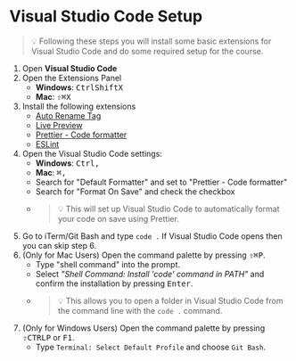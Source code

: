 # Visual Studio Code Setup

> 💡 Following these steps you will install some basic extensions for Visual Studio Code and do some required setup for the course.

1. Open **Visual Studio Code**
2. Open the Extensions Panel
   - **Windows**: <kbd>Ctrl</kbd><kbd>Shift</kbd><kbd>X</kbd>  
   - **Mac**: <kbd>⇧</kbd><kbd>⌘</kbd><kbd>X</kbd>  
3. Install the following extensions
   - [Auto Rename Tag](https://marketplace.visualstudio.com/items?itemName=formulahendry.auto-rename-tag)
   - [Live Preview](https://marketplace.visualstudio.com/items?itemName=ms-vscode.live-server)
   - [Prettier - Code formatter](https://marketplace.visualstudio.com/items?itemName=esbenp.prettier-vscode)
   - [ESLint](https://marketplace.visualstudio.com/items?itemName=dbaeumer.vscode-eslint)
4. Open the Visual Studio Code settings:  
   - **Windows**: <kbd>Ctrl</kbd><kbd>,</kbd>  
   - **Mac**: <kbd>⌘</kbd><kbd>,</kbd>  
   - Search for "Default Formatter" and set to "Prettier - Code formatter"
   - Search for "Format On Save" and check the checkbox
   - > 💡 This will set up Visual Studio Code to automatically format your code on save using Prettier.
5. Go to iTerm/Git Bash and type `code .` If Visual Studio Code opens then you can skip step 6. 
6. (Only for Mac Users) Open the command palette by pressing <kbd>⇧</kbd><kbd>⌘</kbd><kbd>P</kbd>.
   - Type "shell command" into the prompt.
   - Select _"Shell Command: Install 'code' command in PATH"_ and confirm the installation by pressing <kbd>Enter</kbd>.
   - > 💡 This allows you to open a folder in Visual Studio Code from the command line with the `code .` command.
7. (Only for Windows Users) Open the command palette by pressing <kbd>⇧</kbd><kbd>CTRL</kbd><kbd>P</kbd> or <kbd>F1</kbd>.
   - Type `Terminal: Select Default Profile` and choose `Git Bash`.

